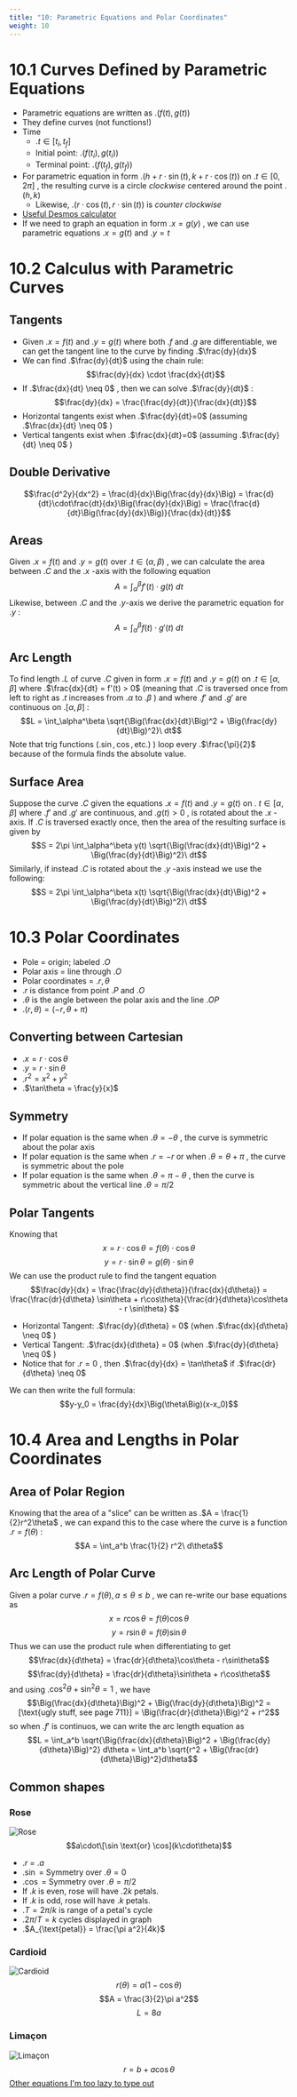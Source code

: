 ```yaml
---
title: "10: Parametric Equations and Polar Coordinates"
weight: 10
---
```


# 10.1 Curves Defined by Parametric Equations

- Parametric equations are written as .$(f(t), g(t))$
- They define curves (not functions!)
- Time
    - .$t \in [t_i, t_f]$
    - Initial point: .$\big(f(t_i), g(t_i)\big)$
    - Terminal point: .$\big(f(t_f), g(t_f)\big)$
- For parametric equation in form .$\big(h + r \cdot \sin(t), k + r \cdot \cos(t)\big)$ on .$t \in [0, 2\pi]$ , the resulting curve is a circle _clockwise_ centered around the point .$(h,k)$
    - Likewise, .$(r \cdot \cos(t), r \cdot \sin(t))$ is _counter clockwise_
- [Useful Desmos calculator](https://www.desmos.com/calculator/ksjcpazwa9)
- If we need to graph an equation in form .$x=g(y)$ , we can use parametric equations .$x=g(t)$ and .$y=t$

# 10.2 Calculus with Parametric Curves

## Tangents

- Given .$x=f(t)$ and .$y=g(t)$ where both .$f$ and .$g$ are differentiable, we can get the tangent line to the curve by finding .$\frac{dy}{dx}$
- We can find .$\frac{dy}{dt}$ using the chain rule:
    $$\frac{dy}{dx} \cdot \frac{dx}{dt}$$
- If .$\frac{dx}{dt} \neq 0$ , then we can solve .$\frac{dy}{dt}$ :
    $$\frac{dy}{dx} = \frac{\frac{dy}{dt}}{\frac{dx}{dt}}$$
- Horizontal tangents exist when .$\frac{dy}{dt}=0$ (assuming .$\frac{dx}{dt} \neq 0$ )
- Vertical tangents exist when .$\frac{dx}{dt}=0$ (assuming .$\frac{dy}{dt} \neq 0$ )

## Double Derivative

$$\frac{d^2y}{dx^2} = \frac{d}{dx}\Big(\frac{dy}{dx}\Big) = \frac{d}{dt}\cdot\frac{dt}{dx}\Big(\frac{dy}{dx}\Big) = \frac{\frac{d}{dt}\Big(\frac{dy}{dx}\Big)}{\frac{dx}{dt}}$$

## Areas

Given .$x=f(t)$ and .$y=g(t)$ over .$t \in (\alpha, \beta)$ , we can calculate the area between .$C$ and the .$x$ -axis with the following equation
$$A = \int_\alpha^\beta f'(t) \cdot g(t)\ dt $$
Likewise, between .$C$ and the .$y$-axis we derive the parametric equation for .$y$ :
$$A = \int_\alpha^\beta f(t) \cdot g'(t)\ dt $$

## Arc Length

To find length .$L$ of curve .$C$ given in form .$x=f(t)$ and .$y=g(t)$ on .$t \in [\alpha, \beta]$ where .$\frac{dx}{dt} = f'(t) > 0$ (meaning that .$C$ is traversed once from left to right as .$t$ increases from .$\alpha$ to .$\beta$ ) and where .$f'$ and .$g'$ are continuous on .$[\alpha, \beta]$ :
$$L = \int_\alpha^\beta \sqrt{\Big(\frac{dx}{dt}\Big)^2 + \Big(\frac{dy}{dt}\Big)^2}\ dt$$
Note that trig functions (.$\sin, \cos, \text{etc.})$ ) loop every .$\frac{\pi}{2}$ because of the formula finds the absolute value.

## Surface Area

Suppose the curve .$C$ given the equations .$x=f(t)$ and .$y=g(t)$ on .$\ t \in [\alpha, \beta]$ where .$f'$ and .$g'$ are continuous, and .$g(t) > 0$ , is rotated about the .$x$ -axis. If .$C$ is traversed exactly once, then the area of the resulting surface is given by
$$S =  2\pi \int_\alpha^\beta y(t) \sqrt{\Big(\frac{dx}{dt}\Big)^2 + \Big(\frac{dy}{dt}\Big)^2}\ dt$$
Similarly, if instead .$C$ is rotated about the .$y$ -axis instead we use the following:
$$S =  2\pi \int_\alpha^\beta x(t) \sqrt{\Big(\frac{dx}{dt}\Big)^2 + \Big(\frac{dy}{dt}\Big)^2}\ dt$$

# 10.3 Polar Coordinates

- Pole = origin; labeled .$O$
- Polar axis = line through .$O$
- Polar coordinates = .$r, \theta$
- .$r$ is distance from point .$P$ and .$O$
- .$\theta$ is the angle between the polar axis and the line .$OP$
- .$(r, \theta) = (-r, \theta + \pi)$

## Converting between Cartesian

- .$x=r\cdot \cos\theta$
- .$y=r\cdot \sin\theta$
- .$r^2 = x^2 + y^2$
- .$\tan\theta = \frac{y}{x}$

## Symmetry

- If polar equation is the same when .$\theta = -\theta$ , the curve is symmetric about the polar axis
- If polar equation is the same when .$r = -r$ or when .$\theta = \theta + \pi$ , the curve is symmetric about the pole
- If polar equation is the same when .$\theta = \pi-\theta$ , then the curve is symmetric about the vertical line .$\theta = \pi/2$

## Polar Tangents

Knowing that
$$x = r \cdot \cos\theta = f(\theta)\cdot\cos\theta$$
$$y = r \cdot \sin\theta = g(\theta)\cdot\sin\theta$$
We can use the product rule to find the tangent equation
$$\frac{dy}{dx} = \frac{\frac{dy}{d\theta}}{\frac{dx}{d\theta}} = \frac{\frac{dr}{d\theta} \sin\theta + r\cos\theta}{\frac{dr}{d\theta}\cos\theta - r \sin\theta} $$
- Horizontal Tangent: .$\frac{dy}{d\theta} = 0$ (when .$\frac{dx}{d\theta} \neq 0$ )
- Vertical Tangent: .$\frac{dx}{d\theta} = 0$ (when .$\frac{dy}{d\theta} \neq 0$ )
- Notice that for .$r=0$ , then .$\frac{dy}{dx} = \tan\theta$ if .$\frac{dr}{d\theta} \neq 0$

We can then write the full formula:
$$y-y_0 = \frac{dy}{dx}\Big(\theta\Big)(x-x_0)$$

# 10.4 Area and Lengths in Polar Coordinates

## Area of Polar Region

Knowing that the area of a "slice" can be written as .$A = \frac{1}{2}r^2\theta$ , we can expand this to the case where the curve is a function .$r = f(\theta)$ :
$$A = \int_a^b \frac{1}{2} r^2\ d\theta$$

## Arc Length of Polar Curve

Given a polar curve .$r=f(\theta), a \leq \theta \leq b$ , we can re-write our base equations as
$$x = r\cos\theta = f(\theta)\cos\theta$$
$$y = r\sin\theta = f(\theta)\sin\theta$$
Thus we can use the product rule when differentiating to get
$$\frac{dx}{d\theta} = \frac{dr}{d\theta}\cos\theta - r\sin\theta$$
$$\frac{dy}{d\theta} = \frac{dr}{d\theta}\sin\theta + r\cos\theta$$
and using .$\cos^2\theta + \sin^2\theta = 1$ , we have
$$\Big(\frac{dx}{d\theta}\Big)^2 + \Big(\frac{dy}{d\theta}\Big)^2 = [\text{ugly stuff, see page 711}] = \Big(\frac{dr}{d\theta}\Big)^2 + r^2$$
so when .$f'$ is continuos, we can write the arc length equation as
$$L = \int_a^b \sqrt{\Big(\frac{dx}{d\theta}\Big)^2 + \Big(\frac{dy}{d\theta}\Big)^2} d\theta = \int_a^b \sqrt{r^2 + \Big(\frac{dr}{d\theta}\Big)^2}d\theta$$

## Common shapes

### Rose

![Rose](/docs/math-53/imgs/rose.gif)
$$a\cdot\[\sin \text{or} \cos](k\cdot\theta)$$
- .$r$ = .$a$
- .$\sin$ = Symmetry over .$\theta = 0$
- .$\cos$ = Symmetry over .$\theta = \pi/2$
- If .$k$ is even, rose will have .$2k$ petals.
- If .$k$ is odd, rose will have .$k$ petals.
- .$T = 2\pi/k$ is range of a petal's cycle
- .$2\pi/T = k$ cycles displayed in graph
- .$A_{\text{petal}} = \frac{\pi a^2}{4k}$

### Cardioid

![Cardioid](/docs/math-53/imgs/cardioid.jpg)
$$r(\theta) = a(1-\cos\theta)$$
$$A = \frac{3}{2}\pi a^2$$
$$L=8a$$

### Limaçon

![Limaçon](/docs/math-53/imgs/limacon.gif)
$$r=b+a\cos\theta$$
[Other equations I'm too lazy to type out](https://mathworld.wolfram.com/Limacon.html)
